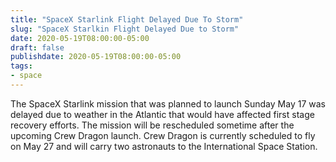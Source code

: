 ```yaml
---
title: "SpaceX Starlink Flight Delayed Due To Storm"
slug: "SpaceX Starlkin Flight Delayed Due to Storm"
date: 2020-05-19T08:00:00-05:00
draft: false
publishdate: 2020-05-19T08:00:00-05:00
tags:
- space
---
```


The SpaceX Starlink mission that was planned to launch Sunday May 17 was delayed due to weather in the Atlantic that would have affected first stage recovery efforts. The mission will be rescheduled sometime after the upcoming Crew Dragon launch. Crew Dragon is currently scheduled to fly on May 27 and will carry two astronauts to the International Space Station.
